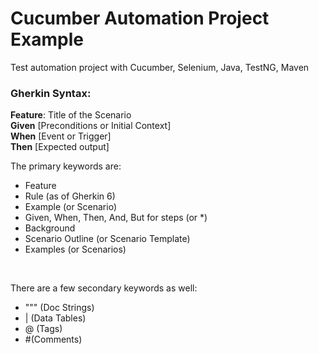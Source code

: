 # Cucumber Automation Project Example
Test automation project with Cucumber, Selenium, Java, TestNG, Maven

### Gherkin Syntax: </br>
**Feature**: Title of the Scenario </br>
**Given** [Preconditions or Initial Context] </br>
**When** [Event or Trigger] </br>
**Then** [Expected output] </br>

The primary keywords are:

- Feature 
- Rule (as of Gherkin 6)
- Example (or Scenario)
- Given, When, Then, And, But for steps (or *)
- Background 
- Scenario Outline (or Scenario Template)
- Examples (or Scenarios)
</br>

There are a few secondary keywords as well:

- """ (Doc Strings)
- | (Data Tables)
- @ (Tags)
- #(Comments)


